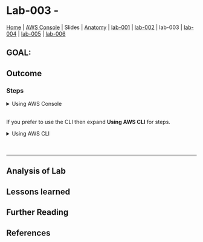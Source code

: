 # Lab-003 -

[Home](../README.md) |
[AWS Console](https://console.aws.amazon.com) |
Slides |
[Anatomy](anatomy.md) |
[lab-001](lab-001.md) |
[lab-002](lab-002.md) |
lab-003 |
[lab-004](lab-004.md) |
[lab-005](lab-005.md) |
[lab-006](lab-006.md)

## GOAL:

## Outcome

### Steps

<details>
<summary>Using AWS Console</summary>
<br/>

</details>

<br/>

If you prefer to use the CLI then expand __Using AWS CLI__ for steps.

<details>
 <summary>Using AWS CLI</summary>

</details>

<br/>
<br/>

---

## Analysis of Lab



## Lessons learned


## Further Reading


## References
